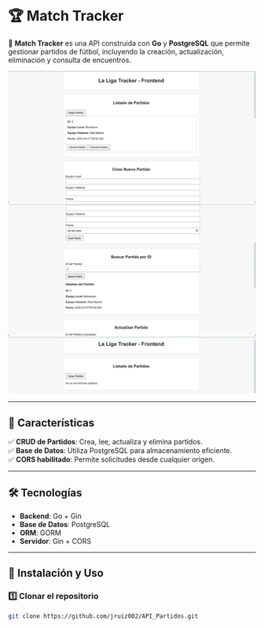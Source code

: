 # 🏆 Match Tracker

🚀 **Match Tracker** es una API construida con **Go** y **PostgreSQL** que permite gestionar partidos de fútbol, incluyendo la creación, actualización, eliminación y consulta de encuentros.

![Banner](img/crear.jpeg)
![Banner](img/buscar.jpeg)
![Banner](img/eliminar.jpeg)

---

## 📌 Características

✅ **CRUD de Partidos**: Crea, lee, actualiza y elimina partidos.  
✅ **Base de Datos**: Utiliza PostgreSQL para almacenamiento eficiente.   
✅ **CORS habilitado**: Permite solicitudes desde cualquier origen.  

---

## 🛠️ Tecnologías

- **Backend**: Go + Gin  
- **Base de Datos**: PostgreSQL  
- **ORM**: GORM  
- **Servidor**: Gin + CORS  

---

## 🚀 Instalación y Uso

### 1️⃣ Clonar el repositorio
```bash
git clone https://github.com/jruiz002/API_Partidos.git
